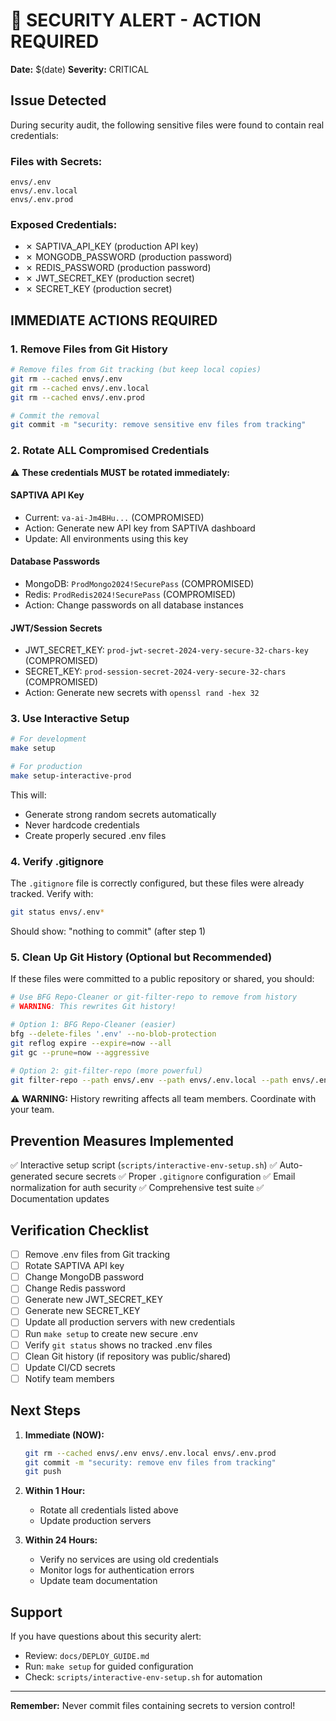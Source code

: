 # 🚨 SECURITY ALERT - ACTION REQUIRED

**Date:** $(date)
**Severity:** CRITICAL

## Issue Detected

During security audit, the following sensitive files were found to contain real credentials:

### Files with Secrets:
```
envs/.env
envs/.env.local
envs/.env.prod
```

### Exposed Credentials:
- ✗ SAPTIVA_API_KEY (production API key)
- ✗ MONGODB_PASSWORD (production password)
- ✗ REDIS_PASSWORD (production password)
- ✗ JWT_SECRET_KEY (production secret)
- ✗ SECRET_KEY (production secret)

## IMMEDIATE ACTIONS REQUIRED

### 1. Remove Files from Git History
```bash
# Remove files from Git tracking (but keep local copies)
git rm --cached envs/.env
git rm --cached envs/.env.local
git rm --cached envs/.env.prod

# Commit the removal
git commit -m "security: remove sensitive env files from tracking"
```

### 2. Rotate ALL Compromised Credentials

⚠️ **These credentials MUST be rotated immediately:**

#### SAPTIVA API Key
- Current: `va-ai-Jm4BHu...` (COMPROMISED)
- Action: Generate new API key from SAPTIVA dashboard
- Update: All environments using this key

#### Database Passwords
- MongoDB: `ProdMongo2024!SecurePass` (COMPROMISED)
- Redis: `ProdRedis2024!SecurePass` (COMPROMISED)
- Action: Change passwords on all database instances

#### JWT/Session Secrets
- JWT_SECRET_KEY: `prod-jwt-secret-2024-very-secure-32-chars-key` (COMPROMISED)
- SECRET_KEY: `prod-session-secret-2024-very-secure-32-chars` (COMPROMISED)
- Action: Generate new secrets with `openssl rand -hex 32`

### 3. Use Interactive Setup

```bash
# For development
make setup

# For production
make setup-interactive-prod
```

This will:
- Generate strong random secrets automatically
- Never hardcode credentials
- Create properly secured .env files

### 4. Verify .gitignore

The `.gitignore` file is correctly configured, but these files were already tracked.
Verify with:
```bash
git status envs/.env*
```

Should show: "nothing to commit" (after step 1)

### 5. Clean Up Git History (Optional but Recommended)

If these files were committed to a public repository or shared, you should:

```bash
# Use BFG Repo-Cleaner or git-filter-repo to remove from history
# WARNING: This rewrites Git history!

# Option 1: BFG Repo-Cleaner (easier)
bfg --delete-files '.env' --no-blob-protection
git reflog expire --expire=now --all
git gc --prune=now --aggressive

# Option 2: git-filter-repo (more powerful)
git filter-repo --path envs/.env --path envs/.env.local --path envs/.env.prod --invert-paths
```

⚠️ **WARNING:** History rewriting affects all team members. Coordinate with your team.

## Prevention Measures Implemented

✅ Interactive setup script (`scripts/interactive-env-setup.sh`)
✅ Auto-generated secure secrets
✅ Proper `.gitignore` configuration
✅ Email normalization for auth security
✅ Comprehensive test suite
✅ Documentation updates

## Verification Checklist

- [ ] Remove .env files from Git tracking
- [ ] Rotate SAPTIVA API key
- [ ] Change MongoDB password
- [ ] Change Redis password
- [ ] Generate new JWT_SECRET_KEY
- [ ] Generate new SECRET_KEY
- [ ] Update all production servers with new credentials
- [ ] Run `make setup` to create new secure .env
- [ ] Verify `git status` shows no tracked .env files
- [ ] Clean Git history (if repository was public/shared)
- [ ] Update CI/CD secrets
- [ ] Notify team members

## Next Steps

1. **Immediate (NOW):**
   ```bash
   git rm --cached envs/.env envs/.env.local envs/.env.prod
   git commit -m "security: remove env files from tracking"
   git push
   ```

2. **Within 1 Hour:**
   - Rotate all credentials listed above
   - Update production servers

3. **Within 24 Hours:**
   - Verify no services are using old credentials
   - Monitor logs for authentication errors
   - Update team documentation

## Support

If you have questions about this security alert:
- Review: `docs/DEPLOY_GUIDE.md`
- Run: `make setup` for guided configuration
- Check: `scripts/interactive-env-setup.sh` for automation

---

**Remember:** Never commit files containing secrets to version control!
